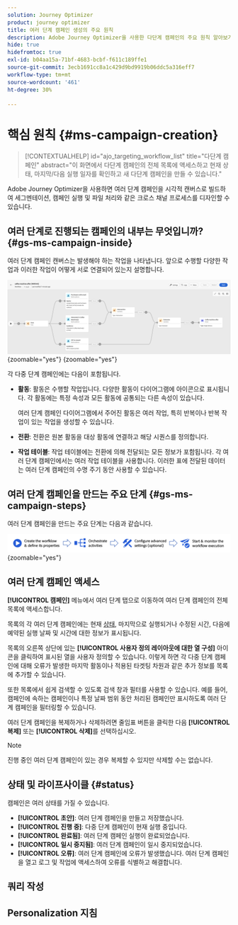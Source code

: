 ```yaml
---
solution: Journey Optimizer
product: journey optimizer
title: 여러 단계 캠페인 생성의 주요 원칙
description: Adobe Journey Optimizer을 사용한 다단계 캠페인의 주요 원칙 알아보기
hide: true
hidefromtoc: true
exl-id: b04aa15a-71bf-4683-bcbf-f611c189ffe1
source-git-commit: 3ecb1691cc8a1c429d9bd9919b06ddc5a316eff7
workflow-type: tm+mt
source-wordcount: '461'
ht-degree: 30%

---
```


# 핵심 원칙 {#ms-campaign-creation}

>[!CONTEXTUALHELP]
>id="ajo_targeting_workflow_list"
>title="다단계 캠페인"
>abstract="이 화면에서 다단계 캠페인의 전체 목록에 액세스하고 현재 상태, 마지막/다음 실행 일자를 확인하고 새 다단계 캠페인을 만들 수 있습니다."

Adobe Journey Optimizer을 사용하면 여러 단계 캠페인을 시각적 캔버스로 빌드하여 세그멘테이션, 캠페인 실행 및 파일 처리와 같은 크로스 채널 프로세스를 디자인할 수 있습니다.

## 여러 단계로 진행되는 캠페인의 내부는 무엇입니까? {#gs-ms-campaign-inside}

여러 단계 캠페인 캔버스는 발생해야 하는 작업을 나타냅니다. 앞으로 수행할 다양한 작업과 이러한 작업이 어떻게 서로 연결되어 있는지 설명합니다.

![](assets/workflow-example.png){zoomable="yes"} {zoomable="yes"}

각 다중 단계 캠페인에는 다음이 포함됩니다.

* **활동**: 활동은 수행할 작업입니다. 다양한 활동이 다이어그램에 아이콘으로 표시됩니다. 각 활동에는 특정 속성과 모든 활동에 공통되는 다른 속성이 있습니다.

  여러 단계 캠페인 다이어그램에서 주어진 활동은 여러 작업, 특히 반복이나 반복 작업이 있는 작업을 생성할 수 있습니다.

* **전환**: 전환은 원본 활동을 대상 활동에 연결하고 해당 시퀀스를 정의합니다.

* **작업 테이블**: 작업 테이블에는 전환에 의해 전달되는 모든 정보가 포함됩니다. 각 여러 단계 캠페인에서는 여러 작업 테이블을 사용합니다. 이러한 표에 전달된 데이터는 여러 단계 캠페인의 수명 주기 동안 사용할 수 있습니다.

## 여러 단계 캠페인을 만드는 주요 단계 {#gs-ms-campaign-steps}

여러 단계 캠페인을 만드는 주요 단계는 다음과 같습니다.

![](assets/workflow-creation-process.png){zoomable="yes"}

## 여러 단계 캠페인 액세스

**[!UICONTROL 캠페인]** 메뉴에서 여러 단계 탭으로 이동하여 여러 단계 캠페인의 전체 목록에 액세스합니다.

목록의 각 여러 단계 캠페인에는 현재 [상태](#status), 마지막으로 실행되거나 수정된 시간, 다음에 예약된 실행 날짜 및 시간에 대한 정보가 표시됩니다.

목록의 오른쪽 상단에 있는 **[!UICONTROL 사용자 정의 레이아웃에 대한 열 구성]** 아이콘을 클릭하여 표시된 열을 사용자 정의할 수 있습니다. 이렇게 하면 각 다중 단계 캠페인에 대해 오류가 발생한 마지막 활동이나 적용된 타겟팅 차원과 같은 추가 정보를 목록에 추가할 수 있습니다.

또한 목록에서 쉽게 검색할 수 있도록 검색 창과 필터를 사용할 수 있습니다. 예를 들어, 캠페인에 속하는 캠페인이나 특정 날짜 범위 동안 처리된 캠페인만 표시하도록 여러 단계 캠페인을 필터링할 수 있습니다.

여러 단계 캠페인을 복제하거나 삭제하려면 줄임표 버튼을 클릭한 다음 **[!UICONTROL 복제]** 또는 **[!UICONTROL 삭제]**&#x200B;를 선택하십시오.

>[!NOTE]
>
>진행 중인 여러 단계 캠페인이 있는 경우 복제할 수 있지만 삭제할 수는 없습니다.

## 상태 및 라이프사이클 {#status}

캠페인은 여러 상태를 가질 수 있습니다.

* **[!UICONTROL 초안]**: 여러 단계 캠페인을 만들고 저장했습니다.
* **[!UICONTROL 진행 중]**: 다중 단계 캠페인이 현재 실행 중입니다.
* **[!UICONTROL 완료됨]**: 여러 단계 캠페인 실행이 완료되었습니다.
* **[!UICONTROL 일시 중지됨]**: 여러 단계 캠페인이 일시 중지되었습니다.
* **[!UICONTROL 오류]**: 여러 단계 캠페인에 오류가 발생했습니다. 여러 단계 캠페인을 열고 로그 및 작업에 액세스하여 오류를 식별하고 해결합니다.


## 쿼리 작성

## Personalization 지침
